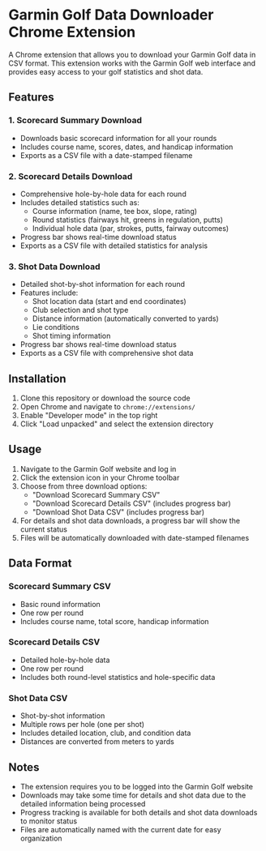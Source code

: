# Garmin Golf Data Downloader Chrome Extension

A Chrome extension that allows you to download your Garmin Golf data in CSV format. This extension works with the Garmin Golf web interface and provides easy access to your golf statistics and shot data.

## Features

### 1. Scorecard Summary Download
- Downloads basic scorecard information for all your rounds
- Includes course name, scores, dates, and handicap information
- Exports as a CSV file with a date-stamped filename

### 2. Scorecard Details Download
- Comprehensive hole-by-hole data for each round
- Includes detailed statistics such as:
  - Course information (name, tee box, slope, rating)
  - Round statistics (fairways hit, greens in regulation, putts)
  - Individual hole data (par, strokes, putts, fairway outcomes)
- Progress bar shows real-time download status
- Exports as a CSV file with detailed statistics for analysis

### 3. Shot Data Download
- Detailed shot-by-shot information for each round
- Features include:
  - Shot location data (start and end coordinates)
  - Club selection and shot type
  - Distance information (automatically converted to yards)
  - Lie conditions
  - Shot timing information
- Progress bar shows real-time download status
- Exports as a CSV file with comprehensive shot data

## Installation

1. Clone this repository or download the source code
2. Open Chrome and navigate to `chrome://extensions/`
3. Enable "Developer mode" in the top right
4. Click "Load unpacked" and select the extension directory

## Usage

1. Navigate to the Garmin Golf website and log in
2. Click the extension icon in your Chrome toolbar
3. Choose from three download options:
   - "Download Scorecard Summary CSV"
   - "Download Scorecard Details CSV" (includes progress bar)
   - "Download Shot Data CSV" (includes progress bar)
4. For details and shot data downloads, a progress bar will show the current status
5. Files will be automatically downloaded with date-stamped filenames

## Data Format

### Scorecard Summary CSV
- Basic round information
- One row per round
- Includes course name, total score, handicap information

### Scorecard Details CSV
- Detailed hole-by-hole data
- One row per round
- Includes both round-level statistics and hole-specific data

### Shot Data CSV
- Shot-by-shot information
- Multiple rows per hole (one per shot)
- Includes detailed location, club, and condition data
- Distances are converted from meters to yards

## Notes

- The extension requires you to be logged into the Garmin Golf website
- Downloads may take some time for details and shot data due to the detailed information being processed
- Progress tracking is available for both details and shot data downloads to monitor status
- Files are automatically named with the current date for easy organization 